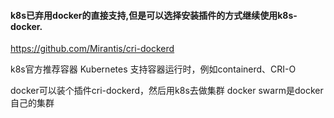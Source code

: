 #### k8s已弃用docker的直接支持,但是可以选择安装插件的方式继续使用k8s-docker.

https://github.com/Mirantis/cri-dockerd


k8s官方推荐容器
Kubernetes 支持容器运行时，例如containerd、CRI-O

docker可以装个插件cri-dockerd，然后用k8s去做集群
docker swarm是docker自己的集群

